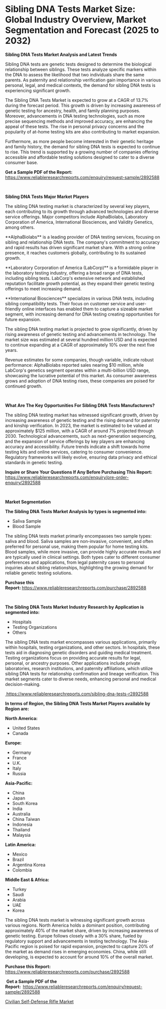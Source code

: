 <p><h1>Sibling DNA Tests Market Size: Global Industry Overview, Market Segmentation and Forecast (2025 to 2032)</h1></p><p><strong>Sibling DNA Tests Market Analysis and Latest Trends</strong></p>
<p><p>Sibling DNA tests are genetic tests designed to determine the biological relationship between siblings. These tests analyze specific markers within the DNA to assess the likelihood that two individuals share the same parents. As paternity and relationship verification gain importance in various personal, legal, and medical contexts, the demand for sibling DNA tests is experiencing significant growth.</p><p>The Sibling DNA Tests Market is expected to grow at a CAGR of 13.7% during the forecast period. This growth is driven by increasing awareness of genetic testing for ancestry, health, and family planning purposes. Moreover, advancements in DNA testing technologies, such as more precise sequencing methods and improved accuracy, are enhancing the appeal of these tests. The rise in personal privacy concerns and the popularity of at-home testing kits are also contributing to market expansion. </p><p>Furthermore, as more people become interested in their genetic heritage and family history, the demand for sibling DNA tests is expected to continue to rise. This trend is supported by a growing number of companies offering accessible and affordable testing solutions designed to cater to a diverse consumer base.</p></p>
<p><strong>Get a Sample PDF of the Report:&nbsp;</strong> <a href="https://www.reliableresearchreports.com/enquiry/request-sample/2892588?utm_campaign=2233&utm_medium=2&utm_source=Github&utm_content=ia&utm_term=15032025&utm_id=sibling-dna-tests">https://www.reliableresearchreports.com/enquiry/request-sample/2892588</a></p>
<p>&nbsp;</p>
<p><strong>Sibling DNA Tests Major Market Players</strong></p>
<p><p>The sibling DNA testing market is characterized by several key players, each contributing to its growth through advanced technologies and diverse service offerings. Major competitors include AlphaBiolabs, Laboratory Corporation of America, International Biosciences, and Validity Genetics, among others.</p><p>**AlphaBiolabs** is a leading provider of DNA testing services, focusing on sibling and relationship DNA tests. The company's commitment to accuracy and rapid results has driven significant market share. With a strong online presence, it reaches customers globally, contributing to its sustained growth.</p><p>**Laboratory Corporation of America (LabCorp)** is a formidable player in the laboratory testing industry, offering a broad range of DNA tests, including sibling tests. LabCorp's extensive network and established reputation facilitate growth potential, as they expand their genetic testing offerings to meet increasing demand.</p><p>**International Biosciences** specializes in various DNA tests, including sibling compatibility tests. Their focus on customer service and user-friendly online interfaces has enabled them to capture a sizeable market segment, with increasing demand for DNA testing creating opportunities for future expansion.</p><p>The sibling DNA testing market is projected to grow significantly, driven by rising awareness of genetic testing and advancements in technology. The market size was estimated at several hundred million USD and is expected to continue expanding at a CAGR of approximately 10% over the next five years.</p><p>Revenue estimates for some companies, though variable, indicate robust performance: AlphaBiolabs reported sales nearing $10 million, while LabCorp's genetics segment operates within a multi-billion USD range, showcasing the lucrative potential of this market. As consumer awareness grows and adoption of DNA testing rises, these companies are poised for continued growth.</p></p>
<p>&nbsp;</p>
<p><strong>What Are The Key Opportunities For Sibling DNA Tests Manufacturers?</strong></p>
<p><p>The sibling DNA testing market has witnessed significant growth, driven by increasing awareness of genetic testing and the rising demand for paternity and kinship verification. In 2023, the market is estimated to be valued at approximately $125 million, with a CAGR of around 7% projected through 2030. Technological advancements, such as next-generation sequencing, and the expansion of service offerings by key players are enhancing accuracy and accessibility. Future trends indicate a shift towards home testing kits and online services, catering to consumer convenience. Regulatory frameworks will likely evolve, ensuring data privacy and ethical standards in genetic testing.</p></p>
<p><strong>Inquire or Share Your Questions If Any Before Purchasing This Report:</strong> <a href="https://www.reliableresearchreports.com/enquiry/pre-order-enquiry/2892588?utm_campaign=2233&utm_medium=2&utm_source=Github&utm_content=ia&utm_term=15032025&utm_id=sibling-dna-tests">https://www.reliableresearchreports.com/enquiry/pre-order-enquiry/2892588</a></p>
<p>&nbsp;</p>
<p><strong>Market Segmentation</strong></p>
<p><strong>The Sibling DNA Tests Market Analysis by types is segmented into:</strong></p>
<p><ul><li>Saliva Sample</li><li>Blood Sample</li></ul></p>
<p><p>The sibling DNA tests market primarily encompasses two sample types: saliva and blood. Saliva samples are non-invasive, convenient, and often preferred for personal use, making them popular for home testing kits. Blood samples, while more invasive, can provide highly accurate results and are typically used in clinical settings. Both types cater to different consumer preferences and applications, from legal paternity cases to personal inquiries about sibling relationships, highlighting the growing demand for reliable genetic testing solutions.</p></p>
<p><strong>Purchase this Report:&nbsp;</strong><a href="https://www.reliableresearchreports.com/purchase/2892588?utm_campaign=2233&utm_medium=2&utm_source=Github&utm_content=ia&utm_term=15032025&utm_id=sibling-dna-tests">https://www.reliableresearchreports.com/purchase/2892588</a></p>
<p>&nbsp;</p>
<p><strong>The Sibling DNA Tests Market Industry Research by Application is segmented into:</strong></p>
<p><ul><li>Hospitals</li><li>Testing Organizations</li><li>Others</li></ul></p>
<p><p>The sibling DNA tests market encompasses various applications, primarily within hospitals, testing organizations, and other sectors. In hospitals, these tests aid in diagnosing genetic disorders and guiding medical treatment. Testing organizations focus on providing accurate results for legal, personal, or ancestry purposes. Other applications include private laboratories, research institutions, and paternity affiliations, which utilize sibling DNA tests for relationship confirmation and lineage verification. This market segments cater to diverse needs, enhancing personal and medical decision-making.</p></p>
<p><a href="https://www.reliableresearchreports.com/sibling-dna-tests-r2892588?utm_campaign=2233&utm_medium=2&utm_source=Github&utm_content=ia&utm_term=15032025&utm_id=sibling-dna-tests">&nbsp;https://www.reliableresearchreports.com/sibling-dna-tests-r2892588</a></p>
<p><strong>In terms of Region, the Sibling DNA Tests Market Players available by Region are:</strong></p>
<p>
    <p> <strong> North America: </strong>
        <ul>
            <li>United States</li>
            <li>Canada</li>
        </ul>
        </p> 
    <p> <strong> Europe: </strong>
        <ul>
            <li>Germany</li>
            <li>France</li>
            <li>U.K.</li>
            <li>Italy</li>
            <li>Russia</li>
        </ul>
        </p> 
    <p> <strong> Asia-Pacific: </strong>
        <ul>
            <li>China</li>
            <li>Japan</li>
            <li>South Korea</li>
            <li>India</li>
            <li>Australia</li>
            <li>China Taiwan</li>
            <li>Indonesia</li>
            <li>Thailand</li>
            <li>Malaysia</li>
        </ul>
        </p> 
    <p> <strong> Latin America: </strong>
        <ul>
            <li>Mexico</li>
            <li>Brazil</li>
            <li>Argentina Korea</li>
            <li>Colombia</li>
        </ul>
        </p> 
    <p> <strong> Middle East & Africa: </strong>
        <ul>
            <li>Turkey</li>
            <li>Saudi</li>
            <li>Arabia</li>
            <li>UAE</li>
            <li>Korea</li>
        </ul>
    </p>
    </p>
<p><p>The sibling DNA tests market is witnessing significant growth across various regions. North America holds a dominant position, contributing approximately 40% of the market share, driven by increasing awareness of genetic testing. Europe follows closely with a 30% share, fueled by regulatory support and advancements in testing technology. The Asia-Pacific region is poised for rapid expansion, projected to capture 20% of the market as demand rises in emerging economies. China, while still developing, is expected to account for around 10% of the overall market.</p></p>
<p><strong>Purchase this Report: </strong><a href="https://www.reliableresearchreports.com/purchase/2892588?utm_campaign=2233&utm_medium=2&utm_source=Github&utm_content=ia&utm_term=15032025&utm_id=sibling-dna-tests">https://www.reliableresearchreports.com/purchase/2892588</a></p>
<p>&nbsp;<strong>Get a Sample PDF of the Report:&nbsp;&nbsp;</strong><a href="https://www.reliableresearchreports.com/enquiry/request-sample/2892588?utm_campaign=2233&utm_medium=2&utm_source=Github&utm_content=ia&utm_term=15032025&utm_id=sibling-dna-tests">https://www.reliableresearchreports.com/enquiry/request-sample/2892588</a></p>
<p><strong></strong></p>
<p><p><a href="https://github.com/NarcisoFerry/Market-Research-Report-List-1/blob/main/civilian-self-defense-rifle-market.md?utm_campaign=2233&utm_medium=2&utm_source=Github&utm_content=ia&utm_term=15032025&utm_id=sibling-dna-tests">Civilian Self-Defense Rifle Market</a></p></p>